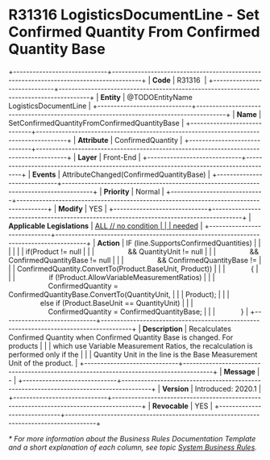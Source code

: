 ﻿---
erp.type: front-end-business-rule
erp.entity: TODOEntityName LogisticsDocumentLine
---

# R31316 LogisticsDocumentLine - Set Confirmed Quantity From Confirmed Quantity Base
+-----------------------------+---------------------------------------------------------------------------------------+
| **Code**                    | R31316                                                                                |
+-----------------------------+---------------------------------------------------------------------------------------+
| **Entity**                  | @TODOEntityName LogisticsDocumentLine                                                 |
+-----------------------------+---------------------------------------------------------------------------------------+
| **Name**                    | SetConfirmedQuantityFromConfirmedQuantityBase                                         |
+-----------------------------+---------------------------------------------------------------------------------------+
| **Attribute**               | ConfirmedQuantity                                                                     |
+-----------------------------+---------------------------------------------------------------------------------------+
| **Layer**                   | Front-End                                                                             |
+-----------------------------+---------------------------------------------------------------------------------------+
| **Events**                  | AttributeChanged(ConfirmedQuantityBase)                                               |
+-----------------------------+---------------------------------------------------------------------------------------+
| **Priority**                | Normal                                                                                |
+-----------------------------+---------------------------------------------------------------------------------------+
| **Modify**                  | YES                                                                                   |
+-----------------------------+---------------------------------------------------------------------------------------+
| **Applicable Legislations** | [ALL // no condition                                                                  |
|                             | needed](xref:applicable-legislations)                                                 |
+-----------------------------+---------------------------------------------------------------------------------------+
| **Action**                  | IF (line.SupportsConfirmedQuantities)                                                 |
|                             |                                                                                       |
|                             | if(Product != null                                                                    |
|                             |                 && QuantityUnit != null                                               |
|                             |                 && ConfirmedQuantityBase != null                                      |
|                             |                 && ConfirmedQuantityBase !=                                           |
|                             | ConfirmedQuantity.ConvertTo(Product.BaseUnit, Product))                               |
|                             |             {                                                                         |
|                             |                 if (!Product.AllowVariableMeasurementRatios)                          |
|                             |                     ConfirmedQuantity = ConfirmedQuantityBase.ConvertTo(QuantityUnit, |
|                             | Product);                                                                             |
|                             |                 else if (Product.BaseUnit == QuantityUnit)                            |
|                             |                     ConfirmedQuantity = ConfirmedQuantityBase;                        |
|                             |             }                                                                         |
+-----------------------------+---------------------------------------------------------------------------------------+
| **Description**             | Recalculates Confirmed Quantity when Confirmed Quantity Base is changed. For products |
|                             | which use Variable Measurement Ratios, the recalculation is performed only if the     |
|                             | Quantity Unit in the line is the Base Мeasurement Unit of the product.                |
+-----------------------------+---------------------------------------------------------------------------------------+
| **Message**                 | \-                                                                                    |
+-----------------------------+---------------------------------------------------------------------------------------+
| **Version**                 | Introduced: 2020.1                                                                    |
+-----------------------------+---------------------------------------------------------------------------------------+
| **Revocable**               | YES                                                                                   |
+-----------------------------+---------------------------------------------------------------------------------------+

*\* For more information about the Business Rules Documentation Template and a short explanation of each column, see
topic [System Business Rules](../templates/template-description-system-business-rules.md).*
